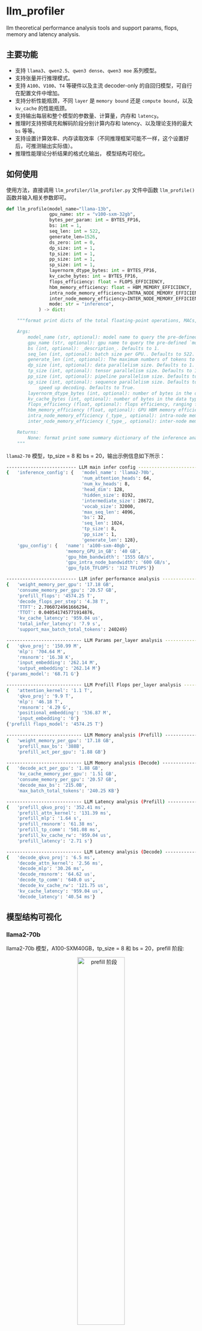 # llm_profiler

llm theoretical performance analysis tools and support params, flops, memory and latency analysis.

## 主要功能

- 支持 `llama3`、`qwen2.5`、`qwen3 dense`、`qwen3 moe` 系列模型。
- 支持张量并行推理模式。
- 支持 `A100`、`V100`、`T4` 等硬件以及主流 decoder-only 的自回归模型，可自行在配置文件中增加。
- 支持分析性能瓶颈，不同 `layer` 是 `memory bound` 还是 `compute bound`，以及 `kv_cache` 的性能瓶颈。
- 支持输出每层和整个模型的参数量、计算量，内存和 `latency`。
- 推理时支持预填充和解码阶段分别计算内存和 latency、以及理论支持的最大 `bs` 等等。
- 支持设置计算效率、内存读取效率（不同推理框架可能不一样，这个设置好后，可推测输出实际值）。
- 推理性能理论分析结果的格式化输出， 模型结构可视化。

## 如何使用

使用方法，直接调用 `llm_profiler/llm_profiler.py` 文件中函数 `llm_profile()` 函数并输入相关参数即可。

```python
def llm_profile(model_name="llama-13b",
                gpu_name: str = "v100-sxm-32gb",
                bytes_per_param: int = BYTES_FP16,
                bs: int = 1,
                seq_len: int = 522,
                generate_len=1526,
                ds_zero: int = 0,
                dp_size: int = 1,
                tp_size: int = 1,
                pp_size: int = 1,
                sp_size: int = 1,
                layernorm_dtype_bytes: int = BYTES_FP16,
                kv_cache_bytes: int = BYTES_FP16,
                flops_efficiency: float = FLOPS_EFFICIENCY,
                hbm_memory_efficiency: float = HBM_MEMORY_EFFICIENCY,
                intra_node_memory_efficiency=INTRA_NODE_MEMORY_EFFICIENCY,
                inter_node_memory_efficiency=INTER_NODE_MEMORY_EFFICIENCY,
                mode: str = "inference",
            ) -> dict:

    """format print dicts of the total floating-point operations, MACs, parameters and latency of a llm.

    Args:
        model_name (str, optional): model name to query the pre-defined `model_configs.json`. Defaults to "llama-13b".
        gpu_name (str, optional): gpu name to query the pre-defined `model_configs.json`. Defaults to "v100-sxm2-32gb".
        bs (int, optional): _description_. Defaults to 1.
        seq_len (int, optional): batch size per GPU.. Defaults to 522.
        generate_len (int, optional): The maximum numbers of tokens to generate, ignoring the number of tokens in the prompt. Defaults to 1526.
        dp_size (int, optional): data parallelism size. Defaults to 1.
        tp_size (int, optional): tensor parallelism size. Defaults to 1.
        pp_size (int, optional): pipeline parallelism size. Defaults to 1.
        sp_size (int, optional): sequence parallelism size. Defaults to 1.
            speed up decoding. Defaults to True.
        layernorm_dtype_bytes (int, optional): number of bytes in the data type for the layernorm activations.. Defaults to BYTES_FP16.
        kv_cache_bytes (int, optional): number of bytes in the data type for the kv_cache. Defaults to None.
        flops_efficiency (float, optional): flops efficiency, ranging from 0 to 1. Defaults to None.
        hbm_memory_efficiency (float, optional): GPU HBM memory efficiency, ranging from 0 to 1. Defaults to HBM_MEMORY_EFFICIENCY.
        intra_node_memory_efficiency (_type_, optional): intra-node memory efficiency, ranging from 0 to 1.. Defaults to INTRA_NODE_MEMORY_EFFICIENCY.
        inter_node_memory_efficiency (_type_, optional): inter-node memory efficiency, ranging from 0 to 1.. Defaults to INTER_NODE_MEMORY_EFFICIENCY.

    Returns:
        None: format print some summary dictionary of the inference analysis
    """
```

`llama2-70` 模型，tp_size = 8 和 bs = 20，输出示例信息如下所示：

```bash
-------------------------- LLM main infer config --------------------------
{   'inference_config': {   'model_name': 'llama2-70b',
                            'num_attention_heads': 64,
                            'num_kv_heads': 8,
                            'head_dim': 128,
                            'hidden_size': 8192,
                            'intermediate_size': 28672,
                            'vocab_size': 32000,
                            'max_seq_len': 4096,
                            'bs': 32,
                            'seq_len': 1024,
                            'tp_size': 8,
                            'pp_size': 1,
                            'generate_len': 128},
    'gpu_config': {   'name': 'a100-sxm-40gb',
                      'memory_GPU_in_GB': '40 GB',
                      'gpu_hbm_bandwidth': '1555 GB/s',
                      'gpu_intra_node_bandwidth': '600 GB/s',
                      'gpu_fp16_TFLOPS': '312 TFLOPS'}}

-------------------------- LLM infer performance analysis --------------------------
{   'weight_memory_per_gpu': '17.18 GB',
    'consume_memory_per_gpu': '20.57 GB',
    'prefill_flops': '4574.25 T',
    'decode_flops_per_step': '4.38 T',
    'TTFT': 2.7060724961666294,
    'TTOT': 0.040541745771914876,
    'kv_cache_latency': '959.04 us',
    'total_infer_latency': '7.9 s',
    'support_max_batch_total_tokens': 240249}

---------------------------- LLM Params per_layer analysis ----------------------------
{   'qkvo_proj': '150.99 M',
    'mlp': '704.64 M',
    'rmsnorm': '16.38 K',
    'input_embedding': '262.14 M',
    'output_embedding': '262.14 M'}
{'params_model': '68.71 G'}

---------------------------- LLM Prefill Flops per_layer analysis ----------------------------
{   'attention_kernel': '1.1 T',
    'qkvo_proj': '9.9 T',
    'mlp': '46.18 T',
    'rmsnorm': '4.29 G',
    'positional_embedding': '536.87 M',
    'input_embedding': '0'}
{'prefill flops_model': '4574.25 T'}

---------------------------- LLM Memory analysis (Prefill) ----------------------------
{   'weight_memory_per_gpu': '17.18 GB',
    'prefill_max_bs': '388B',
    'prefill_act_per_gpu': '1.88 GB'}

---------------------------- LLM Memory analysis (Decode) ----------------------------
{   'decode_act_per_gpu': '1.88 GB',
    'kv_cache_memory_per_gpu': '1.51 GB',
    'consume_memory_per_gpu': '20.57 GB',
    'decode_max_bs': '215.0B',
    'max_batch_total_tokens': '240.25 KB'}

---------------------------- LLM Latency analysis (Prefill) ----------------------------
{   'prefill_qkvo_proj': '352.41 ms',
    'prefill_attn_kernel': '131.39 ms',
    'prefill_mlp': '1.64 s',
    'prefill_rmsnorm': '61.38 ms',
    'prefill_tp_comm': '501.08 ms',
    'prefill_kv_cache_rw': '959.04 us',
    'prefill_latency': '2.71 s'}

---------------------------- LLM Latency analysis (Decode) ----------------------------
{   'decode_qkvo_proj': '6.5 ms',
    'decode_attn_kernel': '2.56 ms',
    'decode_mlp': '30.26 ms',
    'decode_rmsnorm': '64.62 us',
    'decode_tp_comm': '640.0 us',
    'decode_kv_cache_rw': '121.75 us',
    'kv_cache_latency': '959.04 us',
    'decode_latency': '40.54 ms'}
```

## 模型结构可视化

### llama2-70b 

llama2-70b 模型，A100-SXM40GB，tp_size = 8 和 bs = 20，prefill 阶段:

<div align="center">
<img src="images/grpah_prefill_llama2-70b_tp8_bs32_seqlen1024_genlen128.png" width="50%" alt="prefill 阶段">
</div>

llama2-70b 模型，A100-SXM40GB，tp_size = 8 和 bs = 20， decode 阶段:

<div align="center">
<img src="images/grpah_decode_llama2-70b_tp8_bs32_seqlen1024_genlen128.png" width="50%" alt="decode 阶段">
</div>

### Qwen3-30B-A3B 模型

Qwen3-30B-A3B 模型，a100-sxm-80gb，tp_size = 8, bs = 16，seq_len = 600，prefill 阶段:

<div align="center">
<img src="images/graph_prefill_Qwen3-30B-A3B_tp1_bs16_seqlen600_genlen128.png" width="100%" alt="prefill 阶段">
</div>

Qwen3-30B-A3B 模型，a100-sxm-80gb，tp_size = 1，bs = 16，seq_len = 600，decode 阶段:

<div align="center">
<img src="images/graph_decode_Qwen3-30B-A3B_tp1_bs16_seqlen600_genlen128.png" width="100%" alt="decode 阶段">
</div>

## 模型参数量、计算量、latency 分布

llama2-70b 模型，A100-SXM40GB，tp_size = 8 和 bs = 20，参数量统计分布:

<div align="center">
<img src="images/params_llama2-70b_tp8_bs32_seqlen1024_genlen128.png" width="50%" alt="prefill 阶段">
</div>

llama2-70b 模型，A100-SXM40GB，tp_size = 8 和 bs = 20，prefill 阶段计算量统计分布:

<div align="center">
<img src="images/flops_prefill_llama2-70b_tp8_bs32_seqlen1024_genlen128.png" width="50%" alt="prefill 阶段计算量统计分布">
</div>

llama2-70b 模型，A100-SXM40GB，tp_size = 8 和 bs = 20，generate_len = 128, decode 阶段计算量统计分布:

<div align="center">
<img src="images/flops_decode_llama2-70b_tp8_bs32_seqlen1024_genlen128.png" width="50%" alt="decode 阶段计算量统计分布">
</div>

llama2-70b 模型，A100-SXM40GB，tp_size = 8 和 bs = 20，prefill 阶段 latency 统计分布:

<div align="center">
<img src="images/latency_prefill_llama2-70b_tp8_bs32_seqlen1024_genlen128.png" width="50%" alt="prefill 阶段 latency 统计分布">
</div>

llama2-70b 模型，A100-SXM40GB，tp_size = 8 和 bs = 20，decode 阶段 latency 统计分布:

<div align="center">
<img src="images/latency_decode_llama2-70b_tp8_bs32_seqlen1024_genlen128.png" width="50%" alt="decode 阶段 latency 统计分布">
</div>

## 参考链接
- [Transformer 性能分析理论基础](https://github.com/HarleysZhang/dl_note/blob/main/6-llm_note/transformer_basic/Transformer%E6%80%A7%E8%83%BD%E5%88%86%E6%9E%90%E7%90%86%E8%AE%BA%E5%9F%BA%E7%A1%80.md)
- [llm_analysis](https://github.com/cli99/llm-analysis)
- [Transformer Inference Arithmetic](https://kipp.ly/blog/transformer-inference-arithmetic/)
- [LLM-Viewer](https://github.com/hahnyuan/LLM-Viewer.git)